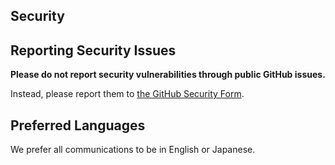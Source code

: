 ## Security

## Reporting Security Issues

**Please do not report security vulnerabilities through public GitHub issues.**

Instead, please report them to [the GitHub Security Form](https://github.com/AliceNovel/AquaNotes/security/advisories/new).

## Preferred Languages

We prefer all communications to be in English or Japanese.
